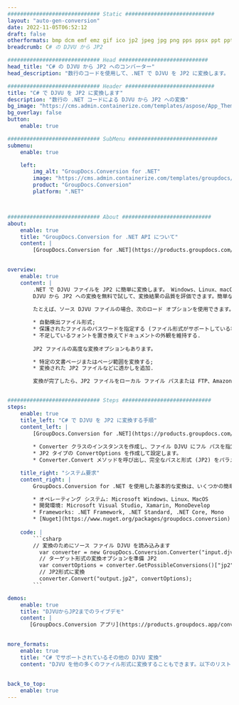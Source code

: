 ```yaml
---
############################# Static ############################
layout: "auto-gen-conversion"
date: 2022-11-05T06:52:12
draft: false
otherformats: bmp dcm emf emz gif ico jp2 jpeg jpg png pps ppsx ppt pptx psb psd svg svgz tga tif tiff webp wmf wmz
breadcrumb: C# の DJVU から JP2

############################# Head ############################
head_title: "C# の DJVU から JP2 へのコンバーター"
head_description: "数行のコードを使用して、.NET で DJVU を JP2 に変換します。 GroupDocs ドキュメント変換 API を使用して、160 を超えるファイル形式を変換します。"

############################# Header ############################
title: "C# で DJVU を JP2 に変換します"
description: "数行の .NET コードによる DJVU から JP2 への変換"
bg_image: "https://cms.admin.containerize.com/templates/aspose/App_Themes/V3/images/bg/header1.png"
bg_overlay: false
button:
    enable: true

############################# SubMenu ############################
submenu:
    enable: true

    left:
        img_alt: "GroupDocs.Conversion for .NET"
        image: "https://cms.admin.containerize.com/templates/groupdocs/images/product-logos/90x90-noborder/groupdocs-conversion-net.png"
        product: "GroupDocs.Conversion"
        platform: ".NET"



############################# About ############################
about:
    enable: true
    title: "GroupDocs.Conversion for .NET API について"
    content: |
        [GroupDocs.Conversion for .NET](https://products.groupdocs.com/conversion/net/) を使用して、Microsoft Word、Excel、PowerPoint、PDF、Visio、およびその他の形式を変換できます。 GroupDocs.Conversion は、高いパフォーマンスが要求されるバックエンドおよび内部システムに適したスタンドアロン API です。 Microsoft や Open Office などのソフトウェアには依存しません。
    

overview:
    enable: true
    content: |
        .NET で DJVU ファイルを JP2 に簡単に変換します。 Windows、Linux、macOS など、任意のプラットフォームで C# コード行を 2 行だけ使用できます。
        DJVU から JP2 への変換を無料で試して、変換結果の品質を評価できます。簡単なファイル変換のシナリオに加えて、ソース DJVU ファイルをロードし、出力 JP2 結果を保存するためのより高度なオプションを試すことができます。 
        
        たとえば、ソース DJVU ファイルの場合、次のロード オプションを使用できます。

        * 自動検出ファイル形式;
        * 保護されたファイルのパスワードを指定する (ファイル形式がサポートしている場合);
        * 不足しているフォントを置き換えてドキュメントの外観を維持する.
        
        JP2 ファイルの高度な変換オプションもあります。

        * 特定の文書ページまたはページ範囲を変換する;
        * 変換された JP2 ファイルなどに透かしを追加.

        変換が完了したら、JP2 ファイルをローカル ファイル パスまたは FTP、Amazon S3、Google Drive、Dropbox などのサードパーティ ストレージに保存できます。注意してください - DJVU を {{ に変換するにはTO}} MS Office、Open Office、Adobe Acrobat Reader などの追加のソフトウェアをインストールする必要はありません。


############################# Steps ############################
steps:
    enable: true
    title_left: "C# で DJVU を JP2 に変換する手順"
    content_left: |
        [GroupDocs.Conversion for .NET](https://products.groupdocs.com/conversion/net/) を使用すると、開発者は数行のコードで DJVU ファイルを JP2 に簡単に変換できます。
        
        * Converter クラスのインスタンスを作成し、ファイル DJVU にフル パスを指定します。
        * JP2 タイプの ConvertOptions を作成して設定します。
        * Converter.Convert メソッドを呼び出し、完全なパスと形式 (JP2) をパラメーターとして渡します。

    title_right: "システム要求"
    content_right: |
        GroupDocs.Conversion for .NET を使用した基本的な変換は、いくつかの簡単な手順で実行できます。当社の API は、すべての主要なプラットフォームとオペレーティング システムでサポートされています。以下のコードを実行する前に、システムに次の前提条件がインストールされていることを確認してください。

        * オペレーティング システム: Microsoft Windows、Linux、MacOS
        * 開発環境: Microsoft Visual Studio, Xamarin, MonoDevelop
        * Frameworks: .NET Framework, .NET Standard, .NET Core, Mono
        * [Nuget](https://www.nuget.org/packages/groupdocs.conversion) から最新の GroupDocs.Conversion for .NET を取得します
         
    code: |
        ```csharp    
        // 変換のためにソース ファイル DJVU を読み込みます
          var converter = new GroupDocs.Conversion.Converter("input.djvu");
          // ターゲット形式の変換オプションを準備 JP2
          var convertOptions = converter.GetPossibleConversions()["jp2"].ConvertOptions;
          // JP2形式に変換
          converter.Convert("output.jp2", convertOptions);
        ```

demos:
    enable: true
    title: "DJVUからJP2までのライブデモ"
    content: |
       [GroupDocs.Conversion アプリ](https://products.groupdocs.app/conversion/family) Web サイトにアクセスして、今すぐ DJVU を JP2 に変換してください。オンラインデモには次の利点があります
          

more_formats:
    enable: true
    title: "C# でサポートされているその他の DJVU 変換"
    content: "DJVU を他の多くのファイル形式に変換することもできます。以下のリストをご覧ください。"
       
       
back_to_top:
    enable: true
---
```

